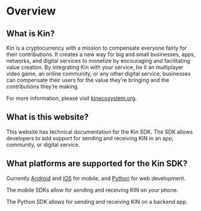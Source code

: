 # Overview

## What is Kin?

Kin is a cryptocurrency with a mission to compensate everyone fairly for their contributions.
It creates a new way for big and small businesses, apps, networks, and digital services to monetize
by encouraging and facilitating value creation.
By integrating Kin with your service, be it an multiplayer video game, an online community, or any other digital service,
businesses can compensate their users for the value they’re bringing and the contributions they’re making.

For more information, please visit [kinecosystem.org][kinecosystem].

## What is this website?

This website has technical documentation for the Kin SDK.
The SDK allows developers to add support for sending and receiving KIN in an app, community, or digital service.

## What platforms are supported for the Kin SDK?

Currently [Android][android] and [iOS][ios] for mobile, and [Python][python] for web development.

The mobile SDKs allow for sending and receiving KIN on your phone.

The Python SDK allows for sending and receiving KIN on a backend app.


[kinecosystem]: https://kinecosystem.org/
[android]: https://github.com/kinecosystem/kin-core-android
[ios]: https://github.com/kinecosystem/kin-core-ios
[python]: https://github.com/kinecosystem/kin-core-python
